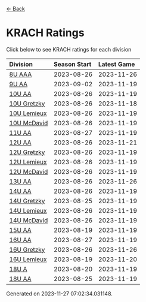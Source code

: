 [<- Back](../readme.md)
# KRACH Ratings
Click below to see KRACH ratings for each division

| Division | Season Start | Latest Game |
| :-- | :-- | :-- |
| [8U AAA](8U-AAA-ratings.md) | 2023-08-26 | 2023-11-26 |
| [9U AA](9U-AA-ratings.md) | 2023-09-02 | 2023-11-19 |
| [10U AA](10U-AA-ratings.md) | 2023-08-26 | 2023-11-19 |
| [10U Gretzky](10U-Gretzky-ratings.md) | 2023-08-26 | 2023-11-18 |
| [10U Lemieux](10U-Lemieux-ratings.md) | 2023-08-26 | 2023-11-19 |
| [10U McDavid](10U-McDavid-ratings.md) | 2023-08-26 | 2023-11-19 |
| [11U AA](11U-AA-ratings.md) | 2023-08-27 | 2023-11-19 |
| [12U AA](12U-AA-ratings.md) | 2023-08-26 | 2023-11-21 |
| [12U Gretzky](12U-Gretzky-ratings.md) | 2023-08-26 | 2023-11-19 |
| [12U Lemieux](12U-Lemieux-ratings.md) | 2023-08-26 | 2023-11-19 |
| [12U McDavid](12U-McDavid-ratings.md) | 2023-08-26 | 2023-11-19 |
| [13U AA](13U-AA-ratings.md) | 2023-08-26 | 2023-11-26 |
| [14U AA](14U-AA-ratings.md) | 2023-08-26 | 2023-11-19 |
| [14U Gretzky](14U-Gretzky-ratings.md) | 2023-08-25 | 2023-11-19 |
| [14U Lemieux](14U-Lemieux-ratings.md) | 2023-08-26 | 2023-11-19 |
| [14U McDavid](14U-McDavid-ratings.md) | 2023-08-26 | 2023-11-19 |
| [15U AA](15U-AA-ratings.md) | 2023-08-19 | 2023-11-19 |
| [16U AA](16U-AA-ratings.md) | 2023-08-27 | 2023-11-19 |
| [16U Gretzky](16U-Gretzky-ratings.md) | 2023-08-26 | 2023-11-26 |
| [16U Lemieux](16U-Lemieux-ratings.md) | 2023-08-19 | 2023-11-20 |
| [18U A](18U-A-ratings.md) | 2023-08-20 | 2023-11-19 |
| [18U AA](18U-AA-ratings.md) | 2023-08-25 | 2023-11-19 |

Generated on 2023-11-27 07:02:34.031148.
